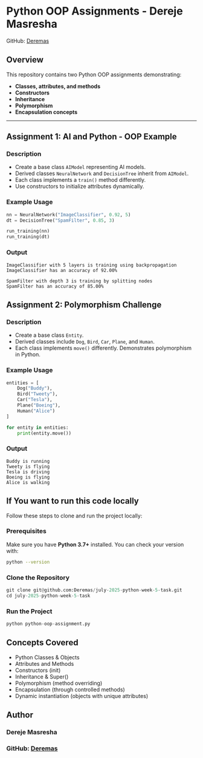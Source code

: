 # Python OOP Assignments - Dereje Masresha

GitHub: [Deremas](https://github.com/Deremas)

## Overview

This repository contains two Python OOP assignments demonstrating:

- **Classes, attributes, and methods**
- **Constructors**
- **Inheritance**
- **Polymorphism**
- **Encapsulation concepts**

---

## Assignment 1: AI and Python - OOP Example

### Description

- Create a base class `AIModel` representing AI models.
- Derived classes `NeuralNetwork` and `DecisionTree` inherit from `AIModel`.
- Each class implements a `train()` method differently.
- Use constructors to initialize attributes dynamically.

### Example Usage

```python
nn = NeuralNetwork("ImageClassifier", 0.92, 5)
dt = DecisionTree("SpamFilter", 0.85, 3)

run_training(nn)
run_training(dt)
```

### Output

```text
ImageClassifier with 5 layers is training using backpropagation
ImageClassifier has an accuracy of 92.00%

SpamFilter with depth 3 is training by splitting nodes
SpamFilter has an accuracy of 85.00%
```

## Assignment 2: Polymorphism Challenge

### Description

- Create a base class `Entity`.
- Derived classes include `Dog`, `Bird`, `Car`, `Plane`, and `Human`.
- Each class implements `move()` differently.
  Demonstrates polymorphism in Python.

### Example Usage

```python
entities = [
    Dog("Buddy"),
    Bird("Tweety"),
    Car("Tesla"),
    Plane("Boeing"),
    Human("Alice")
]

for entity in entities:
    print(entity.move())
```

### Output

```text
Buddy is running
Tweety is flying
Tesla is driving
Boeing is flying
Alice is walking
```

## If You want to run this code locally

Follow these steps to clone and run the project locally:

### Prerequisites

Make sure you have **Python 3.7+** installed. You can check your version with:

```bash
python --version
```

### Clone the Repository

```python
git clone git@github.com:Deremas/july-2025-python-week-5-task.git
cd july-2025-python-week-5-task
```

### Run the Project

```python
python python-oop-assignment.py
```

## Concepts Covered

- Python Classes & Objects
- Attributes and Methods
- Constructors (init)
- Inheritance & Super()
- Polymorphism (method overriding)
- Encapsulation (through controlled methods)
- Dynamic instantiation (objects with unique attributes)

## Author

### Dereje Masresha

### GitHub: [Deremas](https://github.com/Deremas)
